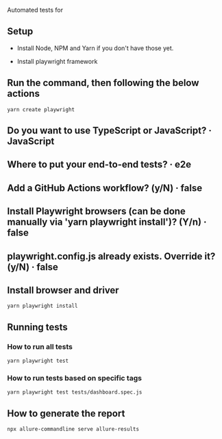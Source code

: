 Automated tests for 

## Setup

- Install Node, NPM and Yarn if you don't have those yet.

- Install playwright framework

## Run the command, then following the below actions
`yarn create playwright`
  ## Do you want to use TypeScript or JavaScript? · JavaScript
  ## Where to put your end-to-end tests? · e2e   
  ## Add a GitHub Actions workflow? (y/N) · false
  ## Install Playwright browsers (can be done manually via 'yarn playwright install')? (Y/n) · false
  ## playwright.config.js already exists. Override it? (y/N) · false

## Install browser and driver
  `yarn playwright install`

## Running tests

### How to run all tests

`yarn playwright test`

### How to run tests based on specific tags

`yarn playwright test tests/dashboard.spec.js`

## How to generate the report

`npx allure-commandline serve allure-results`
